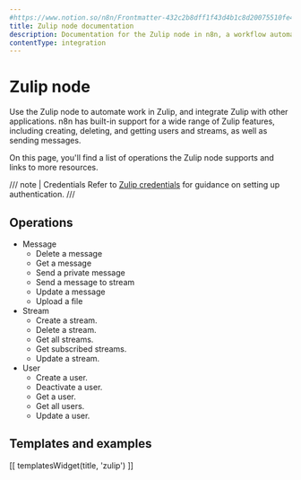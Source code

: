 ```yaml
---
#https://www.notion.so/n8n/Frontmatter-432c2b8dff1f43d4b1c8d20075510fe4
title: Zulip node documentation
description: Documentation for the Zulip node in n8n, a workflow automation platform. Includes details of operations and configuration, and links to examples and credentials information.
contentType: integration
---
```


# Zulip node

Use the Zulip node to automate work in Zulip, and integrate Zulip with other applications. n8n has built-in support for a wide range of Zulip features, including creating, deleting, and getting users and streams, as well as sending messages. 

On this page, you'll find a list of operations the Zulip node supports and links to more resources.

/// note | Credentials
Refer to [Zulip credentials](/integrations/builtin/credentials/zulip/) for guidance on setting up authentication. 
///

## Operations

* Message
    * Delete a message
    * Get a message
    * Send a private message
    * Send a message to stream
    * Update a message
    * Upload a file
* Stream
    * Create a stream.
    * Delete a stream.
    * Get all streams.
    * Get subscribed streams.
    * Update a stream.
* User
    * Create a user.
    * Deactivate a user.
    * Get a user.
    * Get all users.
    * Update a user.

## Templates and examples

<!-- see https://www.notion.so/n8n/Pull-in-templates-for-the-integrations-pages-37c716837b804d30a33b47475f6e3780 -->
[[ templatesWidget(title, 'zulip') ]]
